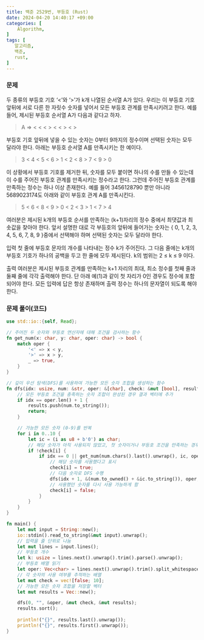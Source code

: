 ```yaml
---
title: 백준 2529번, 부등호 (Rust)
date: 2024-04-20 14:40:17 +09:00
categories: [
    Algorithm,
]
tags: [
   알고리즘,
   백준,
   rust,
]
---
```



### 문제
두 종류의 부등호 기호 ‘<’와 ‘>’가 k개 나열된 순서열 A가 있다. 우리는 이 부등호 기호 앞뒤에 서로 다른 한 자릿수 숫자를 넣어서 모든 부등호 관계를 만족시키려고 한다. 예를 들어, 제시된 부등호 순서열 A가 다음과 같다고 하자.

<blockquote>
A ⇒ < < < > < < > < >
</blockquote>


부등호 기호 앞뒤에 넣을 수 있는 숫자는 0부터 9까지의 정수이며 선택된 숫자는 모두 달라야 한다. 아래는 부등호 순서열 A를 만족시키는 한 예이다.

<blockquote>
3 < 4 < 5 < 6 > 1 < 2 < 8 > 7 < 9 > 0
</blockquote>



이 상황에서 부등호 기호를 제거한 뒤, 숫자를 모두 붙이면 하나의 수를 만들 수 있는데 이 수를 주어진 부등호 관계를 만족시키는 정수라고 한다. 그런데 주어진 부등호 관계를 만족하는 정수는 하나 이상 존재한다. 예를 들어 3456128790 뿐만 아니라 5689023174도 아래와 같이 부등호 관계 A를 만족시킨다.

<blockquote>
5 < 6 < 8 < 9 > 0 < 2 < 3 > 1 < 7 > 4
</blockquote>


여러분은 제시된 k개의 부등호 순서를 만족하는 (k+1)자리의 정수 중에서 최댓값과 최솟값을 찾아야 한다. 앞서 설명한 대로 각 부등호의 앞뒤에 들어가는 숫자는 { 0, 1, 2, 3, 4, 5, 6, 7, 8, 9 }중에서 선택해야 하며 선택된 숫자는 모두 달라야 한다.

입력
첫 줄에 부등호 문자의 개수를 나타내는 정수 k가 주어진다. 그 다음 줄에는 k개의 부등호 기호가 하나의 공백을 두고 한 줄에 모두 제시된다. k의 범위는 2 ≤ k ≤ 9 이다.

출력
여러분은 제시된 부등호 관계를 만족하는 k+1 자리의 최대, 최소 정수를 첫째 줄과 둘째 줄에 각각 출력해야 한다. 단 아래 예(1)과 같이 첫 자리가 0인 경우도 정수에 포함되어야 한다. 모든 입력에 답은 항상 존재하며 출력 정수는 하나의 문자열이 되도록 해야 한다.


### 문제 풀이(코드)

```rust
use std::io::{self, Read};

// 주어진 두 숫자와 부등호 연산자에 대해 조건을 검사하는 함수
fn get_num(x: char, y: char, oper: char) -> bool {
    match oper {
        '<' => x < y,
        '>' => x > y,
        _ => true,
    }
}

// 깊이 우선 탐색(DFS)를 사용하여 가능한 모든 숫자 조합을 생성하는 함수
fn dfs(idx: usize, num: &str, oper: &[char], check: &mut [bool], results: &mut Vec<String>) {
    // 모든 부등호 조건을 충족하는 숫자 조합이 완성된 경우 결과 벡터에 추가
    if idx == oper.len() + 1 {
        results.push(num.to_string()); 
        return;
    }

    // 가능한 모든 숫자 (0-9)를 반복
    for i in 0..10 {
        let ic = (i as u8 + b'0') as char; 
        // 해당 숫자가 아직 사용되지 않았고, 첫 숫자이거나 부등호 조건을 만족하는 경우
        if !check[i] {
            if idx == 0 || get_num(num.chars().last().unwrap(), ic, oper[idx - 1]) {
                // 해당 숫자를 사용했다고 표시
                check[i] = true; 
                // 다음 숫자로 DFS 수행
                dfs(idx + 1, &(num.to_owned() + &ic.to_string()), oper, check, results); 
                // 사용했던 숫자를 다시 사용 가능하게 함
                check[i] = false; 
            }
        }
    }
}

fn main() {
    let mut input = String::new();
    io::stdin().read_to_string(&mut input).unwrap();
    // 입력을 줄 단위로 나눔
    let mut lines = input.lines();
    // 부등호 개수
    let k: usize = lines.next().unwrap().trim().parse().unwrap(); 
    // 부등호 배열 읽기
    let oper: Vec<char> = lines.next().unwrap().trim().split_whitespace().map(|x| x.chars().next().unwrap()).collect(); 
    // 각 숫자의 사용 여부를 추적하는 배열
    let mut check = vec![false; 10]; 
    // 가능한 모든 숫자 조합을 저장할 벡터
    let mut results = Vec::new(); 

    dfs(0, "", &oper, &mut check, &mut results); 
    results.sort();
    
    println!("{}", results.last().unwrap());
    println!("{}", results.first().unwrap());
}

```